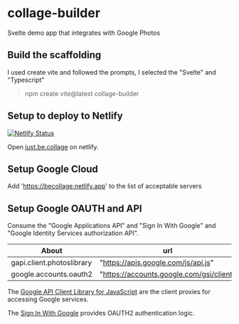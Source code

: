 # collage-builder

Svelte demo app that integrates with Google Photos

## Build the scaffolding

I used create vite and followed the prompts, I selected the "Svelte" and "Typescript"
>npm create vite@latest collage-builder

## Setup to deploy to Netlify

[![Netlify Status](https://api.netlify.com/api/v1/badges/91fa781a-0ba5-44f4-ab28-cc70e3551989/deploy-status)](https://app.netlify.com/sites/becollage/deploys)

Open [just.be.collage](https://becollage.netlify.app/) on netlify.

## Setup Google Cloud

Add 'https://becollage.netlify.app' to the list of acceptable servers

## Setup Google OAUTH and API

Consume the "Google Applications API" and "Sign In With Google" and "Google Identity Services authorization API".

| About| url |
| -----| --- |
| gapi.client.photoslibrary     |"https://apis.google.com/js/api.js"|
| google.accounts.oauth2        |"https://accounts.google.com/gsi/client"|

The [Google API Client Library for JavaScript](https://github.com/google/google-api-javascript-client) are the client proxies for accessing Google services.

The [Sign In With Google](https://developers.google.com/identity/gsi/web/guides/overview) provides OAUTH2 authentication logic.
